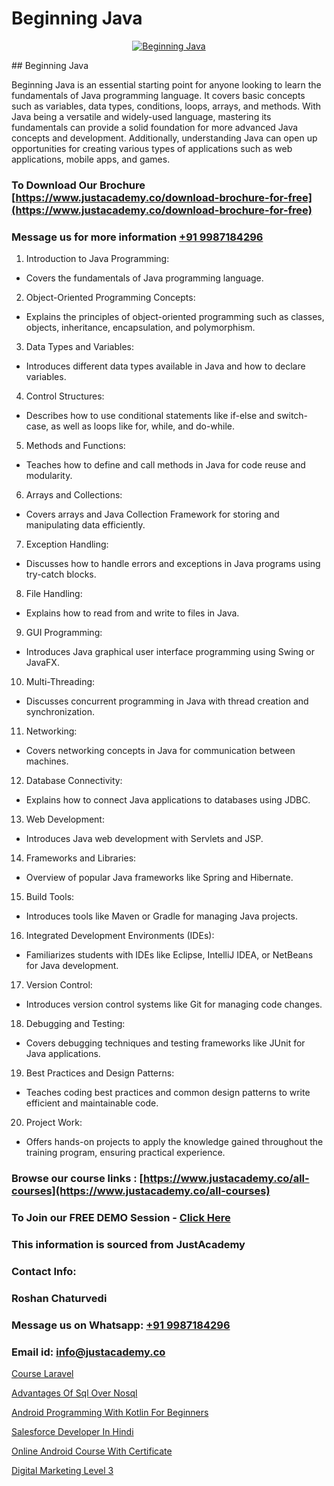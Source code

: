 # Beginning Java

<p align="center">
  <a href="https://justacademy.co/course-detail/core-java-training">
    <img src="https://justacademy.co/storage2/course_image/1677245426_course_image.webp" alt="Beginning Java">
  </a>
</p>
## Beginning Java

Beginning Java is an essential starting point for anyone looking to learn the fundamentals of Java programming language. It covers basic concepts such as variables, data types, conditions, loops, arrays, and methods. With Java being a versatile and widely-used language, mastering its fundamentals can provide a solid foundation for more advanced Java concepts and development. Additionally, understanding Java can open up opportunities for creating various types of applications such as web applications, mobile apps, and games.
### To Download Our Brochure [https://www.justacademy.co/download-brochure-for-free](https://www.justacademy.co/download-brochure-for-free)
### Message us for more information [+91 9987184296](https://api.whatsapp.com/send?phone=919987184296)
1) Introduction to Java Programming:
- Covers the fundamentals of Java programming language.
  
2) Object-Oriented Programming Concepts:
- Explains the principles of object-oriented programming such as classes, objects, inheritance, encapsulation, and polymorphism.
  
3) Data Types and Variables:
- Introduces different data types available in Java and how to declare variables.
  
4) Control Structures:
- Describes how to use conditional statements like if-else and switch-case, as well as loops like for, while, and do-while.
  
5) Methods and Functions:
- Teaches how to define and call methods in Java for code reuse and modularity.
  
6) Arrays and Collections:
- Covers arrays and Java Collection Framework for storing and manipulating data efficiently.
  
7) Exception Handling:
- Discusses how to handle errors and exceptions in Java programs using try-catch blocks.
  
8) File Handling:
- Explains how to read from and write to files in Java.
  
9) GUI Programming:
- Introduces Java graphical user interface programming using Swing or JavaFX.
  
10) Multi-Threading:
- Discusses concurrent programming in Java with thread creation and synchronization.
  
11) Networking:
- Covers networking concepts in Java for communication between machines.
  
12) Database Connectivity:
- Explains how to connect Java applications to databases using JDBC.
  
13) Web Development:
- Introduces Java web development with Servlets and JSP.
  
14) Frameworks and Libraries:
- Overview of popular Java frameworks like Spring and Hibernate.
  
15) Build Tools:
- Introduces tools like Maven or Gradle for managing Java projects.
  
16) Integrated Development Environments (IDEs):
- Familiarizes students with IDEs like Eclipse, IntelliJ IDEA, or NetBeans for Java development.
  
17) Version Control:
- Introduces version control systems like Git for managing code changes.
  
18) Debugging and Testing:
- Covers debugging techniques and testing frameworks like JUnit for Java applications.
  
19) Best Practices and Design Patterns:
- Teaches coding best practices and common design patterns to write efficient and maintainable code.
  
20) Project Work:
- Offers hands-on projects to apply the knowledge gained throughout the training program, ensuring practical experience.

### Browse our course links : [https://www.justacademy.co/all-courses](https://www.justacademy.co/all-courses) 
### To Join our FREE DEMO Session - [Click Here](https://www.justacademy.co/register-for-course-demo)


### This information is sourced from JustAcademy
### Contact Info:
### Roshan Chaturvedi
### Message us on Whatsapp: [+91 9987184296](https://api.whatsapp.com/send?phone=919987184296)
### Email id: [info@justacademy.co](mailto:info@justacademy.co)
                
[Course Laravel](https://www.linkedin.com/pulse/course-laravel-software-training-mountain-view-spexf?trackingId=M0zSR3rdTv9XgviAo%2BFwAA%3D%3D&lipi=urn%3Ali%3Apage%3Ad_flagship3_company_admin%3BLLr0XlPoQRKsrZpjwzzNmQ%3D%3D)

[Advantages Of Sql Over Nosql](https://www.linkedin.com/pulse/advantages-sql-over-nosql-justacademy-chicago-lfxqf?trackingId=YCx9wNbSLuBXisJKmSZO1g%3D%3D&lipi=urn%3Ali%3Apage%3Ad_flagship3_company_admin%3BPE%2BT5WipQcKTfk6GVPUI1w%3D%3D)

[Android Programming With Kotlin For Beginners](https://medium.com/@ranemanish460/android-programming-with-kotlin-for-beginners-f16931c04d4f)

[Salesforce Developer In Hindi](https://medium.com/@justacademytraining/salesforce-developer-in-hindi-de025242c653)

[Online Android Course With Certificate](https://justacademyin.github.io/justacademy/online-android-course-with-certificate)

[Digital Marketing Level 3](https://justacademyin.github.io/Articles/Digital-Marketing-Level-3)


